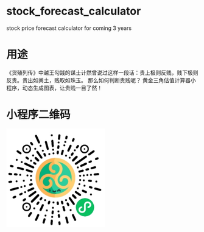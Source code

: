 # stock_forecast_calculator
stock price forecast calculator for coming 3 years
# 用途
《货殖列传》中越王勾践的谋士计然曾说过这样一段话：贵上极则反贱，贱下极则反贵。贵出如粪土，贱取如珠玉。
那么如何判断贵贱呢？
黄金三角估值计算器小程序，动态生成图表，让贵贱一目了然！
# 小程序二维码
![微信搜索：黄金三角估值计算器](https://raw.githubusercontent.com/TOMGOU/stock_forecast_calculator/main/wechat.jpg)
